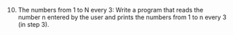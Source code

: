 10. The numbers from 1 to N every 3:
Write a program that reads the number n entered by the user and prints the numbers from 1 to n every 3 (in step 3).
